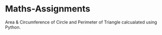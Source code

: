 # Maths-Assignments
Area &amp; Circumference of Circle and Perimeter of Triangle calcualated using Python.

